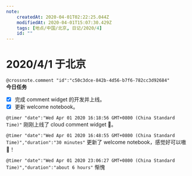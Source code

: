 ```yaml
---
note:
    createdAt: 2020-04-01T02:22:25.044Z
    modifiedAt: 2020-04-01T15:07:30.429Z
    tags: [地点/中国/北京, 日记/2020/4]
    id: ""
---
```

# 2020/4/1 于北京
`@crossnote.comment "id":"c50c3dce-842b-4d56-b7f6-782cc3d92684"`  
**今日任务**

* [x] 完成 comment widget 的开发并上线。
* [x] 更新 welcome notebook。

`@timer "date":"Wed Apr 01 2020 16:18:56 GMT+0800 (China Standard Time)"`
刚刚上线了 cloud comment widget 🐼。

`@timer "date":"Wed Apr 01 2020 16:48:55 GMT+0800 (China Standard Time)","duration":"30 minutes"`
更新了 welcome notebook，感觉好可以嗷🍊！

`@timer "date":"Wed Apr 01 2020 23:06:27 GMT+0800 (China Standard Time)","duration":"about 6 hours"`
惭愧